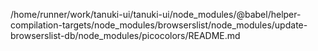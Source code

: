 /home/runner/work/tanuki-ui/tanuki-ui/node_modules/@babel/helper-compilation-targets/node_modules/browserslist/node_modules/update-browserslist-db/node_modules/picocolors/README.md